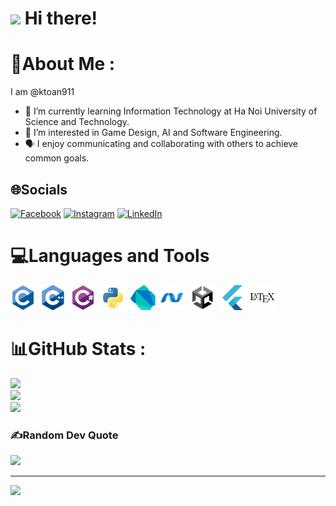 # <img src="https://media.giphy.com/media/hvRJCLFzcasrR4ia7z/giphy.gif" width="30px"/> Hi there!

# 💫About Me :
I am @ktoan911

- 🔭 I’m currently learning Information Technology at Ha Noi University of Science and Technology.
- 🌱 I’m interested in Game Design, AI and Software Engineering.
- 🗣️ I enjoy communicating and collaborating with others to achieve common goals.


## 🌐Socials
[![Facebook](https://img.shields.io/badge/Facebook-%231877F2.svg?logo=Facebook&logoColor=white)](https://www.facebook.com/nkton.ils/) 
[![Instagram](https://img.shields.io/badge/Instagram-%23E4405F.svg?logo=Instagram&logoColor=white)](https://www.instagram.com/iamnkt_/)
[![LinkedIn](https://img.shields.io/badge/LinkedIn-%230077B5.svg?logo=linkedin&logoColor=white)](https://www.linkedin.com/in/to%C3%A0n-nguy%E1%BB%85n-8a2254272/) 

# 💻Languages and Tools 
<img src="https://github.com/devicons/devicon/blob/master/icons/c/c-original.svg" title="C" alt="C" width="40" height="40"/>&nbsp;
<img src="https://github.com/devicons/devicon/blob/master/icons/cplusplus/cplusplus-original.svg" title="C++" alt="C++" width="40" height="40"/>&nbsp;
<img src="https://github.com/devicons/devicon/blob/master/icons/csharp/csharp-original.svg" title="Csharp" alt="Csharp" width="40" height="40"/>&nbsp;
<img src="https://github.com/devicons/devicon/blob/master/icons/python/python-original.svg" title="Python" alt="Python" width="40" height="40"/>&nbsp;
<img src="https://github.com/devicons/devicon/blob/master/icons/dart/dart-original.svg" title="Dart" alt="Dart" width="40" height="40"/>&nbsp;
<img src="https://github.com/devicons/devicon/blob/master/icons/dot-net/dot-net-original.svg" title="Dotnet" alt="Dotnet" width="40" height="40"/>&nbsp;
<img src="https://github.com/devicons/devicon/blob/master/icons/unity/unity-original.svg" title="Unity" alt="Unity" width="40" height="40"/>&nbsp;
<img src="https://github.com/devicons/devicon/blob/master/icons/flutter/flutter-original.svg" title="Flutter" alt="Flutter" width="40" height="40"/>&nbsp;
<img src="https://github.com/devicons/devicon/blob/master/icons/latex/latex-original.svg" title="Latex" alt="Latex" width="40" height="40"/>&nbsp;


# 📊GitHub Stats :
![](https://github-readme-stats.vercel.app/api?username=ktoan911&theme=radical&hide_border=false&include_all_commits=false&count_private=false)<br/>
![](https://github-readme-streak-stats.herokuapp.com/?user=ktoan911&theme=radical&hide_border=false)<br/>
![](https://github-readme-stats.vercel.app/api/top-langs/?username=ktoan911&theme=radical&hide_border=false&include_all_commits=false&count_private=false&layout=compact)


### ✍️Random Dev Quote
![](https://quotes-github-readme.vercel.app/api?type=horizontal&theme=radical)

---
[![](https://visitcount.itsvg.in/api?id=ktoan911&icon=0&color=0)](https://visitcount.itsvg.in)
